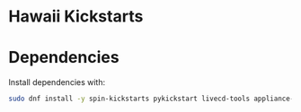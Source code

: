 Hawaii Kickstarts
=================

# Dependencies

Install dependencies with:

```sh
sudo dnf install -y spin-kickstarts pykickstart livecd-tools appliance-tools
```
